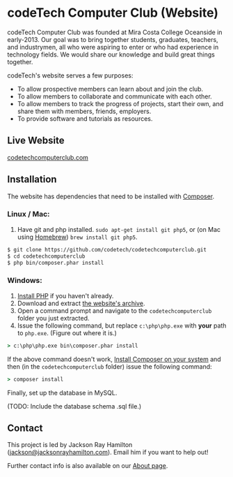 codeTech Computer Club (Website)
================================

codeTech Computer Club was founded at Mira Costa College Oceanside in early-2013. Our goal was to bring together students, graduates, teachers, and industrymen, all who were aspiring to enter or who had experience in technology fields. We would share our knowledge and build great things together.

codeTech's website serves a few purposes:

* To allow prospective members can learn about and join the club.
* To allow members to collaborate and communicate with each other.
* To allow members to track the progress of projects, start their own, and share them with members, friends, employers.
* To provide software and tutorials as resources.


Live Website
------------

[codetechcomputerclub.com](http://codetechcomputerclub.com)


Installation
------------

The website has dependencies that need to be installed with [Composer](https://getcomposer.org/).

### Linux / Mac:

1. Have git and php installed. `sudo apt-get install git php5`, or (on Mac using [Homebrew](http://brew.sh/)) `brew install git php5`.

```bash
$ git clone https://github.com/codetech/codetechcomputerclub.git
$ cd codetechcomputerclub
$ php bin/composer.phar install
```

### Windows:

1. [Install PHP](http://windows.php.net/download/) if you haven't already.
2. Download and extract [the website's archive](https://github.com/codetech/codetechcomputerclub/archive/master.zip).
3. Open a command prompt and navigate to the `codetechcomputerclub` folder you just extracted.
4. Issue the following command, but replace `c:\php\php.exe` with **your** path to `php.exe`. (Figure out where it is.)

```bat
> c:\php\php.exe bin\composer.phar install
```

If the above command doesn't work, [Install Composer on your system](https://getcomposer.org/Composer-Setup.exe) and then (in the `codetechcomputerclub` folder) issue the following command:

```bat
> composer install
```

Finally, set up the database in MySQL.

(TODO: Include the database schema .sql file.)


Contact
-------

This project is led by Jackson Ray Hamilton (jackson@jacksonrayhamilton.com). Email him if you want to help out!

Further contact info is also available on our [About page](http://www.codetechcomputerclub.com/about).
